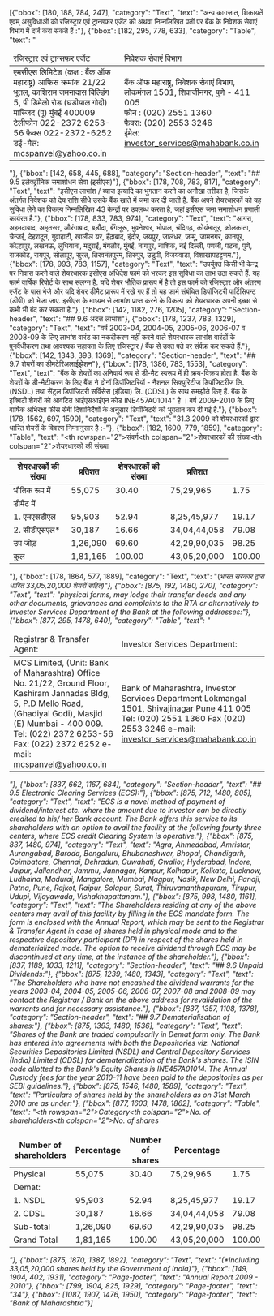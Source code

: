 [{"bbox": [180, 188, 784, 247], "category": "Text", "text": "अन्य कागजात, शिकायतें एवम् असुविधाओं को रजिस्ट्रार एवं ट्रान्सफर एजेंट को अथवा निम्नलिखित पतों पर बैंक के निवेशक सेवाएं विभाग में दर्ज करा सकते हैं :"}, {"bbox": [182, 295, 778, 633], "category": "Table", "text": "<table><thead><tr><td>रजिस्ट्रार एवं ट्रान्सफर एजेंट</td><td>निवेशक सेवाएं विभाग</td></tr></thead><tbody><tr><td>एमसीएस लिमिटेड (कक्ष : बैंक ऑफ महाराष्ट्र) आफिस क्रमांक 21/22 भूतल, काशिराम जमनादास बिल्डिंग 5, पी डिमेलो रोड (घडीयाल गोदी) मास्जिद (पू) मुंबई 400009 टेलीफोन 022-2372 6253-56 फैक्स 022-2372-6252 डई-मैल: mcspanvel@yahoo.co.in</td><td>बैंक ऑफ महाराष्ट्र, निवेशक सेवाएं विभाग, लोकमंगल 1501, शिवाजीनगर, पुणे - 411 005<br/>फोन : (020) 2551 1360<br/>फैक्स: (020) 2553 3246<br/>ईमेल: investor_services@mahabank.co.in</td></tr></tbody></table>"}, {"bbox": [142, 658, 445, 688], "category": "Section-header", "text": "## 9.5 इलेक्ट्रॉनिक समाशोधन सेवा (इसीएस)"}, {"bbox": [178, 708, 783, 817], "category": "Text", "text": "इसीएस लाभांश / ब्याज इत्यादि का भुगतान करने का अनौखा तरीका है, जिसके अंतर्गत निवेशक को देय राशि सीधे उसके बैंक खाते में जमा कर दी जाती है. बैंक अपने शेयरधारकों को यह सुविधा लेने का विकल्प निम्नलिखित 43 केन्द्रों पर उपलब्ध करता है, जहां इसीएस जमा समाशोधन प्रणाली कार्यरत है."}, {"bbox": [178, 833, 783, 974], "category": "Text", "text": "आगरा, अहमदाबाद, अमृतसर, औरंगाबाद, बड़ौंदा, बॅंगलूरू, भुवनेश्वर, भोपाल, चंदिगढ़, कोयंम्बतूर, कोलकाता, चैन्जई, देहरादून, गुवाहाटी, खालील यर, हैंद्राबाद, इंदौर, जयपुर, जालंधर, जम्मू, जामनगर, कानपूर, कोल्हापुर, लखनऊ, लुधियाना, मदुराई, मंगलौर, मुंबई, नागपुर, नाशिक, नई दिल्ली, पणजी, पटना, पुणे, राजकोट, रायपूर, सोलापूर, सुरत, तिरवनंतपुरम, तिरुपुर, उडुपी, विजयवाडा, विशाखापटट्टणम."}, {"bbox": [178, 993, 783, 1157], "category": "Text", "text": "उपर्युक्त किसी भी केन्द्र पर निवास करने वाले शेयरधारक इसीएस अधिदेश फार्म को भरकर इस सुविधा का लाभ उठा सकते हैं. यह फार्म वार्षिक रिपोर्ट के साथ संलग्न है. यदि शेयर भौतिक प्रारूप में है तो इस फार्म को रजिस्ट्रार और अंतरण एजेंट के पास भेजे और यदि शेयर डीमैट प्रारूप में रखे गए हैं तो यह फार्म संबंधित डिपॉजिटरी पार्टिसिपन्ट (डीपी) को भेजा जाए. इसीएस के माध्यम से लाभांश प्राप्त करने के विकल्प को शेयरधारक अपनी इच्छा से कभी भी बंद कर सकता है."}, {"bbox": [142, 1182, 276, 1205], "category": "Section-header", "text": "## 9.6 अदत्त लाभांश"}, {"bbox": [178, 1237, 783, 1329], "category": "Text", "text": "वर्ष 2003-04, 2004-05, 2005-06, 2006-07 व 2008-09 के लिए लाभांश वारंट का नकदीकरण नहीं करने वाले शेयरधारक लाभांश वारंटों के पुनर्वैधीकरण तथा आवश्यक सहायता के लिए रजिस्ट्रार / बैंक से उक्त पते पर संर्पक्र कर सकते हैं."}, {"bbox": [142, 1343, 393, 1369], "category": "Section-header", "text": "## 9.7 शेयरों का डीमटेरिअलाईझेशन"}, {"bbox": [178, 1386, 783, 1553], "category": "Text", "text": "बैंक के शेयरों का अनिवार्य रूप से डी-मैट स्वरूप में ही क्रय-विक्रय होता है. बैंक के शेयरों के डी-मैटीकरण के लिए बैंक ने दोनों डिपॉजिटरियों - नैशनल सिक्युरिटीज डिपॉजिटरीज लि. (NSDL) तथा सेंट्रल डिपॉजिटरी सर्विसेस (इंडिया) लि. (CDSL) के साथ समझौते किए हैं. बैंक के इक्विटी शेयरों को आवंटित आईएसआईएन कोड INE457A01014\" है । वर्ष 2009-2010 के लिए वार्षिक अभिरक्षा फीस सेबी दिशानिर्देशों के अनुसार डिपॉजिटरी को भुगतान कर दी गई है."}, {"bbox": [178, 1562, 697, 1590], "category": "Text", "text": "31.3.2009 को शेयरधारकों द्वारा धारित शेयरों के विवरण निम्नानुसार है :-"}, {"bbox": [182, 1600, 779, 1859], "category": "Table", "text": "<table><thead><tr><th rowspan=\"2\">संवर्ग</th><th colspan=\"2\">शेयरधारकों की संख्या</th><th colspan=\"2\">शेयरधारकों की संख्या</th></tr><tr><th>शेयरधारकों की संख्या</th><th>प्रतिशत</th><th>शेयरधारकों की संख्या</th><th>प्रतिशत</th></tr></thead><tbody><tr><td>भौतिक रूप में</td><td>55,075</td><td>30.40</td><td>75,29,965</td><td>1.75</td></tr><tr><td>डीमैट में</td><td></td><td></td><td></td><td></td></tr><tr><td>1. एनएसडीएल</td><td>95,903</td><td>52.94</td><td>8,25,45,977</td><td>19.17</td></tr><tr><td>2. सीडीएसएल*</td><td>30,187</td><td>16.66</td><td>34,04,44,058</td><td>79.08</td></tr><tr><td>उप जोड़</td><td>1,26,090</td><td>69.60</td><td>42,29,90,035</td><td>98.25</td></tr><tr><td>कुल</td><td>1,81,165</td><td>100.00</td><td>43,05,20,000</td><td>100.00</td></tr></tbody></table>"}, {"bbox": [178, 1864, 577, 1889], "category": "Text", "text": "(*भारत सरकार द्वारा धारित 33,05,20,000 शेयरों सहित)"}, {"bbox": [875, 192, 1480, 270], "category": "Text", "text": "physical forms, may lodge their transfer deeds and any other documents, grievances and complaints to the RTA or alternatively to Investor Services Department of the Bank at the following addresses:"}, {"bbox": [877, 295, 1478, 640], "category": "Table", "text": "<table><thead><tr><td>Registrar &amp; Transfer Agent:</td><td>Investor Services Department:</td></tr></thead><tbody><tr><td>MCS Limited, (Unit: Bank of Maharashtra) Office No. 21/22, Ground Floor, Kashiram Jannadas Bldg, 5, P.D Mello Road, (Ghadiyal Godi), Masjid (E) Mumbai - 400 009. Tel: (022) 2372 6253-56 Fax: (022) 2372 6252 e-mail: mcspanvel@yahoo.co.in</td><td>Bank of Maharashtra, Investor Services Department Lokmangal 1501, Shivajinagar Pune 411 005 Tel: (020) 2551 1360 Fax (020) 2553 3246 e-mail: investor_services@mahabank.co.in</td></tr></tbody></table>"}, {"bbox": [837, 662, 1167, 684], "category": "Section-header", "text": "## 9.5 Electronic Clearing Services (ECS):"}, {"bbox": [875, 712, 1480, 805], "category": "Text", "text": "ECS is a novel method of payment of dividend/interest etc. where the amount due to investor can be directly credited to his/ her Bank account. The Bank offers this service to its shareholders with an option to avail the facility at the following fourty three centers, where ECS credit Clearing System is operative."}, {"bbox": [875, 837, 1480, 974], "category": "Text", "text": "Agra, Ahmedabad, Amristar, Aurangabad, Baroda, Bengaluru, Bhubaneshwar, Bhopal, Chandigarh, Coimbatore, Chennai, Dehradun, Guwahati, Gwalior, Hyderabad, Indore, Jaipur, Jallandhar, Jammu, Jannagar, Kanpur, Kolhapur, Kolkata, Lucknow, Ludhaina, Madurai, Mangalore, Mumbai, Nagpur, Nasik, New Delhi, Panaji, Patna, Pune, Rajkot, Raipur, Solapur, Surat, Thiruvananthapuram, Tirupur, Udupi, Vijayawada, Vishakhapattanam."}, {"bbox": [875, 998, 1480, 1161], "category": "Text", "text": "The Shareholders residing at any of the above centers may avail of this facility by filling in the ECS mandate form. The form is enclosed with the Annual Report, which may be sent to the Registrar & Transfer Agent in case of shares held in physical mode and to the respective depository participant (DP) in respect of the shares held in dematerialized mode. The option to receive dividend through ECS may be discontinued at any time, at the instance of the shareholder."}, {"bbox": [837, 1189, 1033, 1211], "category": "Section-header", "text": "## 9.6 Unpaid Dividends:"}, {"bbox": [875, 1239, 1480, 1343], "category": "Text", "text": "The Shareholders who have not encashed the dividend warrants for the years 2003-04, 2004-05, 2005-06, 2006-07, 2007-08 and 2008-09 may contact the Registrar / Bank on the above address for revalidation of the warrants and for necessary assistance."}, {"bbox": [837, 1357, 1108, 1378], "category": "Section-header", "text": "## 9.7 Dematerialisation of shares:"}, {"bbox": [875, 1393, 1480, 1536], "category": "Text", "text": "Shares of the Bank are traded compulsorily in Demat form only. The Bank has entered into agreements with both the Depositories viz. National Securities Depositories Limited (NSDL) and Central Depository Services (India) Limited (CDSL) for dematerialization of the Bank's shares. The ISIN code allotted to the Bank's Equity Shares is INE457A01014. The Annual Custody fees for the year 2010-11 have been paid to the depositories as per SEBI guidelines."}, {"bbox": [875, 1546, 1480, 1589], "category": "Text", "text": "Particulars of shares held by the shareholders as on 31st March 2010 are as under:"}, {"bbox": [877, 1603, 1478, 1862], "category": "Table", "text": "<table><thead><tr><th rowspan=\"2\">Category</th><th colspan=\"2\">No. of shareholders</th><th colspan=\"2\">No. of shares</th></tr><tr><th>Number of shareholders</th><th>Percentage</th><th>Number of shares</th><th>Percentage</th></tr></thead><tbody><tr><td>Physical</td><td>55,075</td><td>30.40</td><td>75,29,965</td><td>1.75</td></tr><tr><td>Demat:</td><td></td><td></td><td></td><td></td></tr><tr><td>1. NSDL</td><td>95,903</td><td>52.94</td><td>8,25,45,977</td><td>19.17</td></tr><tr><td>2. CDSL*</td><td>30,187</td><td>16.66</td><td>34,04,44,058</td><td>79.08</td></tr><tr><td>Sub-total</td><td>1,26,090</td><td>69.60</td><td>42,29,90,035</td><td>98.25</td></tr><tr><td>Grand Total</td><td>1,81,165</td><td>100.00</td><td>43,05,20,000</td><td>100.00</td></tr></tbody></table>"}, {"bbox": [875, 1870, 1387, 1892], "category": "Text", "text": "(*Including 33,05,20,000 shares held by the Government of India)"}, {"bbox": [149, 1904, 402, 1931], "category": "Page-footer", "text": "Annual Report 2009 - 2010"}, {"bbox": [799, 1904, 825, 1929], "category": "Page-footer", "text": "34"}, {"bbox": [1087, 1907, 1476, 1950], "category": "Page-footer", "text": "Bank of Maharashtra"}]